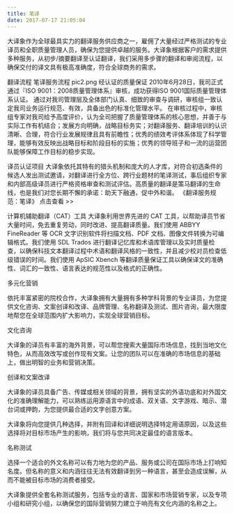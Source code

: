 ```yaml
---
title: 笔译
date: 2017-07-17 21:05:04
---
```


大译象作为全球最具实力的翻译服务供应商之一，雇佣了大量经过严格测试的专业译员和全职质量管理人员，确保为您提供卓越的服务。大译象根据客户的需求提供多种服务，从初步/摘要翻译至认证翻译，我们采用多步骤的翻译和审阅流程，以确保交付的译文具有极高准确度，符合全球商务的需求。



翻译流程
笔译服务流程
pic2.png
经认证的质量保证
2010年6月28日，我司正式通过『ISO 9001：2008质量管理体系』审核，成功获得ISO 9001国际质量管理体系认证。
通过对我司管理层及全体部门认真、细致的审查与调研，审核组一致认定我司业务运行规范、有效，具备出色的标准化管理水平。
在审核过程中，审核组专家对我司给予高度评价，认为全司把握了质量管理体系的核心思想，并善于与实际工作有机结合；发展方向明确，战略目标务实；对翻译服务、翻译培训的认识清晰、合理，符合行业发展规律且具有前瞻性；优秀的绩效考评体系体现了科学管理，能够有效反映出战略目标和阶段目标的实施；优秀的领导班子和一流的运营团队能够保障工作目标的稳步实现。

译员认证项目
大译象依托其特有的猎头机制和庞大的人才库，对符合初选条件的候选人发出测试邀请，对翻译进行全方位、跨行业题材的笔译测试，事后组织专家和内部高级译员进行严格资格审查和测试评估。高质量的翻译是策马翻译的生命线，也是我们对您长期不懈的承诺：助天下融通，促中外和谐。
《翻译服务规范：笔译》 点击查看 >>

计算机辅助翻译（CAT）工具
大译象利用世界先进的 CAT 工具，以帮助译员节省大量时间，免去重复劳动，同时改进、提高翻译质量。我们使用 ABBYY FineReader 等 OCR 文字识别软件将扫描文档、PDF 文档、图像文件转换为可编辑格式。我们使用 SDL Trados 进行翻译记忆库和术语库管理以及实时质量检查，以确保科技文本翻译过程中术语和翻译风格的一致性，并且减少校对员检查低级错误的时间。我们使用 ApSIC Xbench 等翻译质量保证工具以确保译文的准确性、词汇的一致性、语言表达的规范性以及格式的正确性。

多元化营销

依托丰富紧密的院校合作，大译象拥有大量拥有多种学科背景的专业译员，为您提供文化咨询、文案创译和改译、品牌管理、名称翻译及测试、图片咨询，最大限度地帮您在全球范围内扩大影响力，实现全球营销目标。 

文化咨询

大译象的译员有丰富的海外背景，可以帮您搜索大量国际市场信息，找到当地文化特色，从而高效改写或创作现有文案。让您的团队可以在准确的市场信息的基础上，做出明智的业务和营销决策。

创译和文案改译

大译象的译员具备广告、传媒或相关领域的背景，拥有坚实的外语功底和对外国文化的准确理解能力，可以熟练运用源语言中的成语、双关语、文字游戏、暗示、潜台词或押韵，为您提供最合适的文字创意方案。

大译象将向您提供几种选择，并附有回译和详细说明选择特定用语原因，以及这些选择将对目标市场产生的影响，我们将与您共同决定最佳的语言版本。

名称测试

选择一个适合的外文名称可以有力地为您的产品、服务或公司在国际市场上打响知名度。但名称的意义和内涵往往无法有效翻译到另一种语言，甚至会造成误解，从而不能被目标市场的消费者接受。

大译象提供全套名称测试服务，包括专业的语言、国家和市场营销专家，以及专项小组和研究小组，以确保您的国际营销努力建立于响亮有文化内涵的名称之上。
